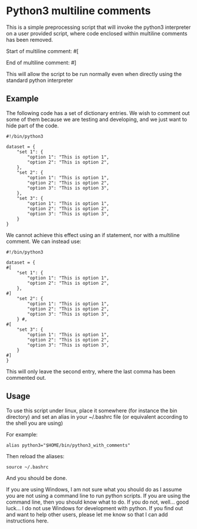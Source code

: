 # Python3 multiline comments

This is a simple preprocessing script that will invoke the python3 interpreter on a 
user provided script, where code enclosed within multiline comments has been removed.

Start of multiline comment: #[  

End of multiline comment: #]  

This will allow the script to be run normally even when directly using the standard python interpreter



## Example

The following code has a set of dictionary entries.  We wish to comment out some of them
because we are testing and developing, and we just want to hide part of the code.

	#!/bin/python3

	dataset = {
		"set 1": {
			"option 1": "This is option 1",
			"option 2": "This is option 2",
		},
		"set 2": {
			"option 1": "This is option 1",
			"option 2": "This is option 2",
			"option 3": "This is option 3",
		},
		"set 3": {
			"option 1": "This is option 1",
			"option 2": "This is option 2",
			"option 3": "This is option 3",
		}
	}



We cannot achieve this effect using an if statement, nor with a multiline comment.  We can instead use:

	#!/bin/python3

	dataset = {
	#[
		"set 1": {
			"option 1": "This is option 1",
			"option 2": "This is option 2",
		},
	#]
		"set 2": {
			"option 1": "This is option 1",
			"option 2": "This is option 2",
			"option 3": "This is option 3",
		} #,
	#[
		"set 3": {
			"option 1": "This is option 1",
			"option 2": "This is option 2",
			"option 3": "This is option 3",
		}
	#]
	}


This will only leave the second entry, where the last comma has been commented out.


## Usage 

To use this script under linux, place it somewhere (for instance the bin directory)
and set an alias in your ~/.bashrc file (or equivalent according to the shell you are using)

For example:

	alias python3="$HOME/bin/python3_with_comments"

Then reload the aliases:

	source ~/.bashrc

And you should be done.


If you are using Windows, I am not sure what you should do as I assume you are not using a command line to run python scripts.  If you are using the command line, then you should know what to do.  If you do not, well... good luck... I do not use Windows for development with python.  If you find out and want to help other users, please let me know so that I can add instructions here.


